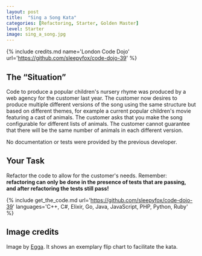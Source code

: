 ```yaml
---
layout: post
title:  "Sing a Song Kata"
categories: [Refactoring, Starter, Golden Master]
level: Starter
image: sing_a_song.jpg
---
```



{% include credits.md name='London Code Dojo' url='https://github.com/sleepyfox/code-dojo-39' %}


## The “Situation”
Code to produce a popular children's nursery rhyme was produced by a web
agency for the customer last year. The customer now desires to produce
multiple different versions of the song using the same structure but
based on different themes, for example a current popular children's
movie featuring a cast of animals. The customer asks that you make the
song configurable for different lists of animals. The customer cannot
guarantee that there will be the same number of animals in each
different version.

No documentation or tests were provided by the previous developer.

## Your Task
Refactor the code to allow for the customer's needs. Remember:
**refactoring can only be done in the presence of tests that are
passing, and after refactoring the tests still pass!**


{%
    include get_the_code.md 
    url='https://github.com/sleepyfox/code-dojo-39' 
    languages='C++, C#, Elixir, Go, Java, JavaScript, PHP, Python, Ruby'
%}

## Image credits

Image by [Egga](https://github.com/eggstrema). It shows an exemplary flip chart to facilitate the kata.
